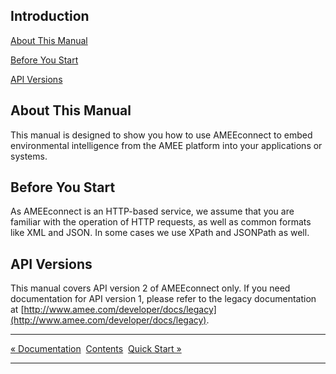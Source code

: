 Introduction
------------

[About This Manual](ch01.php#about)

[Before You Start](ch01.php#before-you-start)

[API Versions](ch01.php#api-versions)

About This Manual
-----------------

This manual is designed to show you how to use AMEEconnect to embed
environmental intelligence from the AMEE platform into your applications
or systems.

Before You Start
----------------

As AMEEconnect is an HTTP-based service, we assume that you are familiar
with the operation of HTTP requests, as well as common formats like XML
and JSON. In some cases we use XPath and JSONPath as well.

API Versions
------------

This manual covers API version 2 of AMEEconnect only. If you need
documentation for API version 1, please refer to the legacy
documentation at
[http://www.amee.com/developer/docs/legacy](http://www.amee.com/developer/docs/legacy).

  ------------------------------- ----------------------- ----------------------------
  [« Documentation](index.php)    [Contents](index.php)    [Quick Start »](ch02.php)
  ------------------------------- ----------------------- ----------------------------


